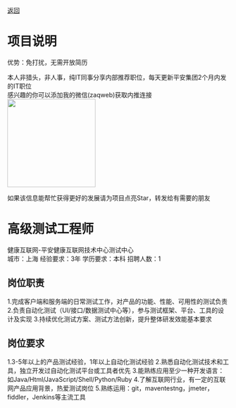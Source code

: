 [返回](../)

# 项目说明

优势：免打扰，无需开放简历

本人非猎头，非人事，纯IT同事分享内部推荐职位，每天更新平安集团2个月内发的IT职位  
感兴趣的你可以添加我的微信(zaqweb)获取内推连接  
<img src="https://github.com/zaqweb/PA-IT-JOBS/blob/master/WechatICode.jpeg"  height="200" width="200">

如果该信息能帮忙获得更好的发展请为项目点亮Star，转发给有需要的朋友

# 高级测试工程师
健康互联网-平安健康互联网技术中心测试中心  
城市：上海 经验要求：3年 学历要求：本科  招聘人数：1

## 岗位职责
1.完成客户端和服务端的日常测试工作，对产品的功能、性能、可用性的测试负责
2.负责自动化测试（UI/接口/数据测试中心等），参与测试框架、平台、工具的设计及实现
3.持续优化测试方案、测试方法创新，提升整体研发效能基本要求

## 岗位要求
1.3-5年以上的产品测试经验，1年以上自动化测试经验
2.熟悉自动化测试技术和工具，独立开发过自动化测试平台或工具者优先
3.能熟练应用至少一种开发语言：如Java/Html/JavaScript/Shell/Python/Ruby
4.了解互联网行业，有一定的互联网产品应用背景，热爱测试岗位
5.熟练运用：git，maventestng，jmeter，fiddler，Jenkins等主流工具




